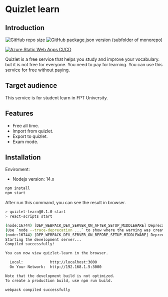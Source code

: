 # Quizlet learn

## Introduction

<div style="text-align: center">
    <img alt="GitHub repo size" src="https://img.shields.io/github/repo-size/AdonisGM/quizlet-learn">
    <img alt="GitHub package.json version (subfolder of monorepo)" src="https://img.shields.io/github/package-json/v/AdonisGM/quizlet-learn?color=green&%2Fpackage.json&label=version%20server">
</div>

[![Azure Static Web Apps CI/CD](https://github.com/AdonisGM/quizlet-learn/actions/workflows/azure-static-web-apps-happy-coast-0ab73bc00.yml/badge.svg?branch=master)](https://github.com/AdonisGM/quizlet-learn/actions/workflows/azure-static-web-apps-happy-coast-0ab73bc00.yml)

Quizlet is a free service that helps you study and improve your vocabulary. but it is not free for everyone. You need to pay for learning. You can use this service for free without paying.

## Target audience

This service is for student learn in FPT University.

## Features

- Free all time.
- Import from quizlet.
- Export to quizlet.
- Exam mode.

## Installation

Enviroment:

- Nodejs version: 14.x

```bash
npm install
npm start
```

After run this command, you can see the result in browser.

```bash
> quizlet-learn@0.1.0 start
> react-scripts start

(node:16744) [DEP_WEBPACK_DEV_SERVER_ON_AFTER_SETUP_MIDDLEWARE] DeprecationWarning: 'onAfterSetupMiddleware' option is deprecated. Please use the 'setupMiddlewares' option.
(Use `node --trace-deprecation ...` to show where the warning was created)
(node:16744) [DEP_WEBPACK_DEV_SERVER_ON_BEFORE_SETUP_MIDDLEWARE] DeprecationWarning: 'onBeforeSetupMiddleware' option is deprecated. Please use the 'setupMiddlewares' option.
Starting the development server...
Compiled successfully!

You can now view quizlet-learn in the browser.

  Local:            http://localhost:3000
  On Your Network:  http://192.168.1.5:3000

Note that the development build is not optimized.
To create a production build, use npm run build.

webpack compiled successfully
```